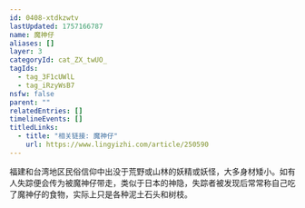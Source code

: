 ```yaml
---
id: 0408-xtdkzwtv
lastUpdated: 1757166787
name: 魔神仔
aliases: []
layer: 3
categoryId: cat_ZX_twUO_
tagIds:
  - tag_3F1cUWlL
  - tag_iRzyWsB7
nsfw: false
parent: ""
relatedEntries: []
timelineEvents: []
titledLinks:
  - title: "相关链接: 魔神仔"
    url: https://www.lingyizhi.com/article/250590
---
```


福建和台湾地区民俗信仰中出没于荒野或山林的妖精或妖怪，大多身材矮小。如有人失踪便会传为被魔神仔带走，类似于日本的神隐，失踪者被发现后常常称自己吃了魔神仔的食物，实际上只是各种泥土石头和树枝。
